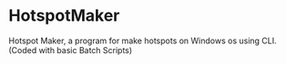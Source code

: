 # HotspotMaker
Hotspot Maker, a program for make hotspots on Windows os using CLI.
(Coded with basic Batch Scripts)